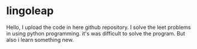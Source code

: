 # lingoleap
Hello, I upload the code in here github repository. I solve the leet problems in using python programming. it's was difficult to solve the program. But also i learn something new.
